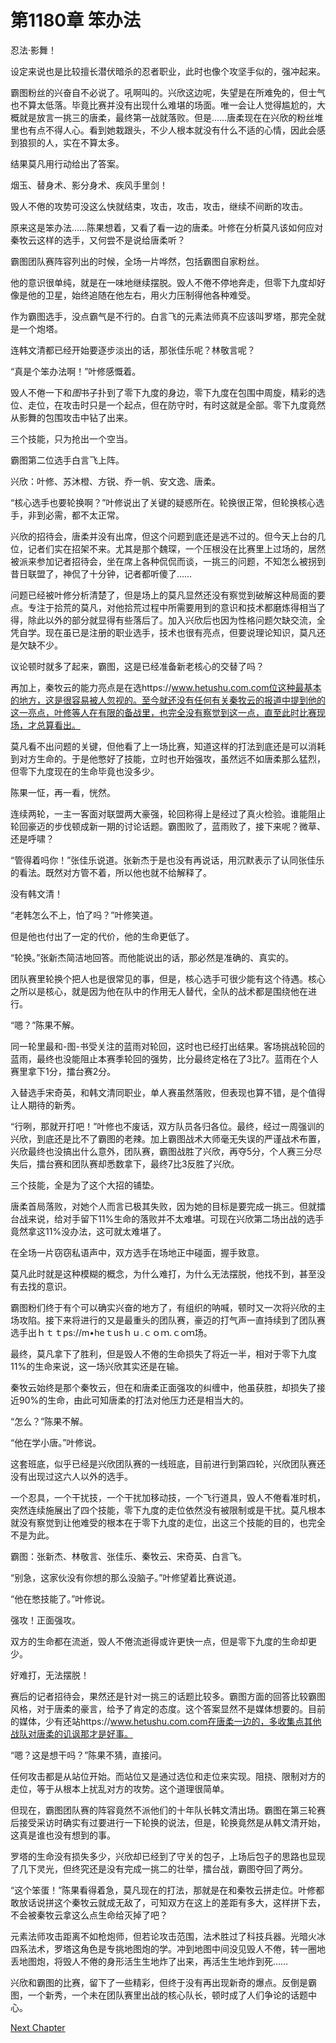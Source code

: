 # 第1180章 笨办法

忍法·影舞！

设定来说也是比较擅长潜伏暗杀的忍者职业，此时也像个攻坚手似的，强冲起来。

霸图粉丝的兴奋自不必说了。吼啊叫的。兴欣这边呢，失望是在所难免的，但士气也不算太低落。毕竟比赛并没有出现什么难堪的场面。唯一会让人觉得尴尬的，大概就是放言一挑三的唐柔，最终第一战就落败。但是……唐柔现在在兴欣的粉丝堆里也有点不得人心。看到她栽跟头，不少人根本就没有什么不适的心情，因此会感到狼狈的人，实在不算太多。

结果莫凡用行动给出了答案。

烟玉、替身术、影分身术、疾风手里剑！

毁人不倦的攻势可没这么快就结束，攻击，攻击，攻击，继续不间断的攻击。

原来这是笨办法……陈果想着，又看了看一边的唐柔。叶修在分析莫凡该如何应对秦牧云这样的选手，又何尝不是说给唐柔听？

霸图团队赛阵容列出的时候，全场一片哗然，包括霸图自家粉丝。

他的意识很单纯，就是在一味地继续摆脱。毁人不倦不停地奔走，但零下九度却好像是他的卫星，始终追随在他左右，用火力压制得他各种难受。

作为霸图选手，没点霸气是不行的。白言飞的元素法师真不应该叫罗塔，那完全就是一个炮塔。

连韩文清都已经开始要逐步淡出的话，那张佳乐呢？林敬言呢？

“真是个笨办法啊！”叶修感慨着。

毁人不倦一下和*图*书子扑到了零下九度的身边，零下九度在包围中周旋，精彩的选位、走位，在攻击时只是一个起点，但在防守时，有时这就是全部。零下九度竟然从影舞的包围攻击中钻了出来。

三个技能，只为抢出一个空当。

霸图第二位选手白言飞上阵。

兴欣：叶修、苏沐橙、方锐、乔一帆、安文逸、唐柔。

“核心选手也要轮换啊？”叶修说出了关键的疑惑所在。轮换很正常，但轮换核心选手，非到必需，都不太正常。

兴欣的招待会，唐柔并没有出席，但这个问题到底还是逃不过的。但今天上台的几位，记者们实在招架不来。尤其是那个魏琛，一个压根没在比赛里上过场的，居然被派来参加记者招待会，坐在席上各种侃侃而谈，一挑三的问题，不知怎么被拐到昔日联盟了，神侃了十分钟，记者都听傻了……

问题已经被叶修分析清楚了，但是场上的莫凡显然还没有察觉到破解这种局面的要点。专注于拾荒的莫凡，对他拾荒过程中所需要用到的意识和技术都磨炼得相当了得，除此以外的部分就显得有些落后了。加入兴欣后也因为性格问题欠缺交流，全凭自学。现在虽已是注册的职业选手，技术也很有亮点，但要说理论知识，莫凡还是欠缺不少。

议论顿时就多了起来，霸图，这是已经准备新老核心的交替了吗？

再加上，秦牧云的能力亮点是在选https://www.hetushu.com.com位这种最基本的地方，这是很容易被人忽视的。至今就还没有任何有关秦牧云的报道中提到他的这一亮点，叶修等人在有限的备战里，也完全没有察觉到这一点，直至此时比赛现场，才总算看出。

莫凡看不出问题的关键，但他看了上一场比赛，知道这样的打法到底还是可以消耗到对方生命的。于是他憋好了技能，立时也开始强攻，虽然远不如唐柔那么猛烈，但零下九度现在的生命毕竟也没多少。

陈果一怔，再一看，恍然。

连续两轮，一主一客面对联盟两大豪强，轮回称得上是经过了真火检验。谁能阻止轮回豪迈的步伐顿成新一期的讨论话题。霸图败了，蓝雨败了，接下来呢？微草、还是呼啸？

“管得着吗你！”张佳乐说道。张新杰于是也没有再说话，用沉默表示了认同张佳乐的看法。既然对方管不着，所以他也就不给解释了。

没有韩文清！

“老韩怎么不上，怕了吗？”叶修笑道。

但是他也付出了一定的代价，他的生命更低了。

“轮换。”张新杰简洁地回答。而他能说出的话，那必然是准确的、真实的。

团队赛里轮换个把人也是很常见的事，但是，核心选手可很少能有这个待遇。核心之所以是核心，就是因为他在队中的作用无人替代，全队的战术都是围绕他在进行。

“嗯？”陈果不解。

同一轮里最和-图-书受关注的蓝雨对轮回，这时也已经打出结果。客场挑战轮回的蓝雨，最终也没能阻止本赛季轮回的强势，比分最终定格在了3比7。蓝雨在个人赛里拿下1分，擂台赛2分。

入替选手宋奇英，和韩文清同职业，单人赛虽然落败，但表现也算不错，是个值得让人期待的新秀。

“行咧，那就开打吧！”叶修也不废话，双方队员各归各位。最终，经过一周强训的兴欣，到底还是比不了霸图的老辣。加上霸图战术大师毫无失误的严谨战术布置，兴欣最终也没搞出什么意外，团队赛，霸图战胜了兴欣，再夺5分，个人赛三分尽失后，擂台赛和团队赛却悉数拿下，最终7比3反胜了兴欣。

三个技能，全是为了这个大招的铺垫。

唐柔首局落败，对她个人而言已极其失败，因为她的目标是要完成一挑三。但就擂台战来说，给对手留下11%生命的落败并不太难堪。可现在兴欣第二场出战的选手竟然拿这11%没办法，这可就太难堪了。

在全场一片窃窃私语声中，双方选手在场地正中碰面，握手致意。

莫凡此时就是这种模糊的概念，为什么难打，为什么无法摆脱，他找不到，甚至没有去找的意识。

霸图粉们终于有个可以确实兴奋的地方了，有组织的呐喊，顿时又一次将兴欣的主场攻陷。接下来将进行的又是最重头的团队赛，豪迈的打气声一直持续到了团队赛选手出ｈｔｔps://m•heｔusｈｕ.ｃｏｍ.ｃoｍ场。

最终，莫凡拿下了胜利，但是毁人不倦的生命损失了将近一半，相对于零下九度11%的生命来说，这一场兴欣其实还是在输。

秦牧云始终是那个秦牧云，但在和唐柔正面强攻的纠缠中，他虽获胜，却损失了接近90%的生命，由此可知唐柔的打法对他压力还是相当大的。

“怎么？”陈果不解。

“他在学小唐。”叶修说。

这套班底，似乎已经是兴欣团队赛的一线班底，目前进行到第四轮，兴欣团队赛还没有出现过这六人以外的选手。

一个忍具，一个干扰技，一个干扰加移动技，一个飞行道具，毁人不倦看准时机，突然连续施展出了四个技能，零下九度的走位依然没有被限制或是干扰。莫凡根本就没有察觉到让他难受的根本在于零下九度的走位，出这三个技能的目的，也完全不是为此。

霸图：张新杰、林敬言、张佳乐、秦牧云、宋奇英、白言飞。

“别急，这家伙没有你想的那么没脑子。”叶修望着比赛说道。

“他在憋技能了。”叶修说。

强攻！正面强攻。

双方的生命都在流逝，毁人不倦流逝得或许更快一点，但是零下九度的生命却更少。

好难打，无法摆脱！

赛后的记者招待会，果然还是针对一挑三的话题比较多。霸图方面的回答比较霸图风格，对于唐柔的豪言，给予了肯定的态度。这个答案显然不是媒体想要的。目前的媒体，少有还站https://www.hetushu.com.com在唐柔一边的，多收集点其他战队对唐柔的讥讽那才是好事。

“嗯？这是想干吗？”陈果不猜，直接问。

任何攻击都是从站位开始。而站位又是通过选位和走位来实现。阻挠、限制对方的走位，等于从根本上扰乱对方的攻势。这个道理很简单。

但现在，霸图团队赛的阵容竟然不派他们的十年队长韩文清出场。霸图在第三轮赛后接受采访时确实有过要进行一下轮换的说法，但是，轮换竟然是从韩文清开始，这真是谁也没有想到的事。

罗塔的生命没有损失多少，兴欣却已经到了守关的包子，上场后包子的思路也显现了几下灵光，但终究还是没有完成一挑二的壮举，擂台战，霸图夺回了两分。

“这个笨蛋！”陈果看得着急，莫凡现在的打法，那就是在和秦牧云拼走位。叶修都敢放话说拼这个秦牧云就成无敌了，可知双方在这上的差距有多大，这样拼下去，不会被秦牧云拿这么点生命给灭掉了吧？

元素法师攻击距离不如枪炮师，但若论攻击范围，法术胜过了科技兵器。光暗火冰四系法术，罗塔这角色是专挑地图炮的学。冲到地图中间没见毁人不倦，转一圈地丢地图炮，将毁人不倦的身形活生生地炸了出来，再活生生地炸到死……

兴欣和霸图的比赛，留下了一些精彩，但终于没有再出现新奇的爆点。反倒是霸图，一个新秀，一个未在团队赛里出战的核心队长，顿时成了人们争论的话题中心。



[Next Chapter](%E7%AC%AC1181%E7%AB%A0%20%E5%86%A0%E5%86%9B%E7%9A%84%E9%AD%94%E9%AC%BC%E4%B9%8B%E6%97%85.md)